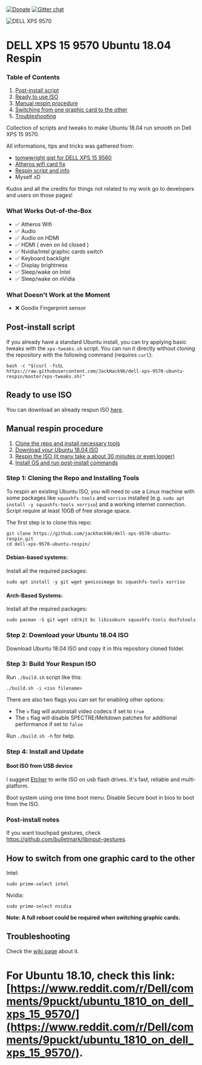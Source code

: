[![Donate](https://img.shields.io/badge/Donate-PayPal-green.svg)](https://paypal.me/matteoiervasi)
[![Gitter chat](https://badges.gitter.im/gitterHQ/gitter.png)](https://gitter.im/dell-xps-9570-ubuntu-respin/Lobby?utm_source=share-link&utm_medium=link&utm_campaign=share-link)

![DELL XPS 9570](https://github.com/jackhack96/dell-xps-9570-ubuntu-respin/raw/master/screenshot.png)

# DELL XPS 15 9570 Ubuntu 18.04 Respin

### Table of Contents
1. [Post-install script](#post-install-script)
2. [Ready to use ISO](#ready-to-use-iso)
3. [Manual respin procedure](#manual-respin-procedure)
4. [Switching from one graphic card to the other](#how-to-switch-from-one-graphic-card-to-the-other)
5. [Troubleshooting](#troubleshooting)

Collection of scripts and tweaks to make Ubuntu 18.04 run smooth on Dell XPS 15 9570.

All informations, tips and tricks was gathered from:

- [tomwwright gist for DELL XPS 15 9560](https://gist.github.com/tomwwright/f88e2ddb344cf99f299935e1312da880)
- [Atheros wifi card fix](https://ubuntuforums.org/showthread.php?t=2323812&page=2)
- [Respin script and info](http://linuxiumcomau.blogspot.com/)
- Myself xD

Kudos and all the credits for things not related to my work go to developers and users on those pages!

### What Works Out-of-the-Box

 - ✅ Atheros Wifi
 - ✅ Audio
 - ✅ Audio on HDMI
 - ✅ HDMI ( even on lid closed )
 - ✅ Nvidia/Intel graphic cards switch
 - ✅ Keyboard backlight
 - ✅ Display brightness
 - ✅ Sleep/wake on Intel
 - ✅ Sleep/wake on nVidia

### What Doesn't Work at the Moment

 - ❌ Goodix Fingerprint sensor

## Post-install script
If you already have a standard Ubuntu install, you can try applying basic tweaks with the `xps-tweaks.sh` script.
You can run it directly without cloning the repository with the following command (requires `curl`):
```shell
bash -c "$(curl -fsSL https://raw.githubusercontent.com/JackHack96/dell-xps-9570-ubuntu-respin/master/xps-tweaks.sh)"
```

## Ready to use ISO
You can download an already respun ISO [here](https://drive.google.com/open?id=1FzOQTGXLFp_F6MxKerwicirCF2juylcO).

## Manual respin procedure

1. [Clone the repo and install necessary tools](#step-1-cloning-the-repo-and-installing-tools)
2. [Download your Ubuntu 18.04 ISO](#step-2-download-your-ubuntu-1804-iso)
3. [Respin the ISO (it many take a about 30 minutes or even longer)](#step-3-build-your-respun-iso)
4. [Install OS and run post-install commands](#step-4-install-and-update)

### Step 1: Cloning the Repo and Installing Tools

To respin an existing Ubuntu ISO, you will need to use a Linux machine with some packages like `squashfs-tools` and `xorriso` installed (e.g. `sudo apt install -y squashfs-tools xorriso`) and a working internet connection. Script require at least 10GB of free storage space.

The first step is to clone this repo: 
```
git clone https://github.com/jackhack96/dell-xps-9570-ubuntu-respin.git
cd dell-xps-9570-ubuntu-respin/
```
#### Debian-based systems:

Install all the required packages:
```
sudo apt install -y git wget genisoimage bc squashfs-tools xorriso
```
#### Arch-Based Systems:

Install all the required packages:
``` 
sudo pacman -S git wget cdrkit bc libisoburn squashfs-tools dosfstools
```

### Step 2: Download your Ubuntu 18.04 ISO

Download Ubuntu 18.04 ISO and copy it in this repository cloned folder.

### Step 3: Build Your Respun ISO

Run `./build.sh` script like this:
```shell
./build.sh -i <iso filename>
``` 
There are also two flags you can set for enabling other options:
- The `v` flag will autoinstall video codecs if set to  `true`
- The `s` flag will disable SPECTRE/Meltdown patches for additional performance if set to `false`

Run `./build.sh -h` for help.

### Step 4: Install and Update

#### Boot ISO from USB device

I suggest [Etcher](https://etcher.io/) to write ISO on usb flash drives.
It's fast, reliable and multi-platform.

Boot system using one time boot menu.
Disable Secure boot in bios to boot from the ISO.

### Post-install notes

If you want touchpad gestures, check https://github.com/bulletmark/libinput-gestures.

## How to switch from one graphic card to the other

Intel:
```
sudo prime-select intel
```
Nvidia:
```
sudo prime-select nvidia
```

**Note: A full reboot could be required when switching graphic cards.**

## Troubleshooting

Check the [wiki page](https://github.com/JackHack96/dell-xps-9570-ubuntu-respin/wiki/Troubleshooting) about it.


# For Ubuntu 18.10, check this link: [https://www.reddit.com/r/Dell/comments/9puckt/ubuntu_1810_on_dell_xps_15_9570/](https://www.reddit.com/r/Dell/comments/9puckt/ubuntu_1810_on_dell_xps_15_9570/).
